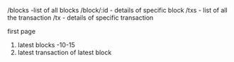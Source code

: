 /blocks -list of all blocks
/block/:id - details of specific block
/txs - list of all the transaction
/tx - details of specific transaction

first page

1. latest blocks -10-15
2. latest transaction of latest block
